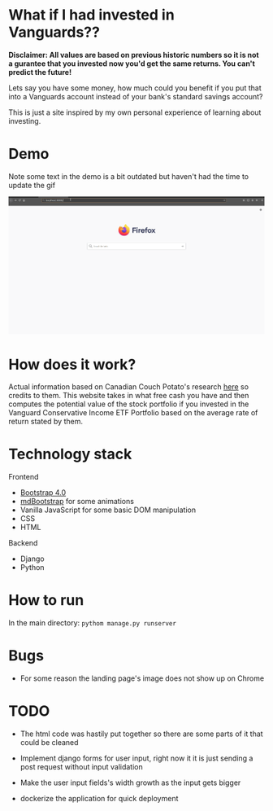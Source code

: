 # What if I had invested in Vanguards??


**Disclaimer: All values are based on previous historic numbers so it is not a gurantee that you invested now you'd get the same returns. You can't predict the future!**


Lets say you have some money, how much could you benefit if you put that into a Vanguards account instead of your bank's standard savings account?

This is just a site inspired by my own personal experience of learning about investing.


# Demo
Note some text in the demo is a bit outdated but haven't had the time to update the gif

![Demo](img/demo.gif)



# How does it work?

Actual information based on Canadian Couch Potato's research [here](https://cdn.canadiancouchpotato.com/wp-content/uploads/2020/01/CCP-Model-Portfolios-Vanguard-ETFs-2019.pdf) so credits to them. This website takes in what free cash you have and
then computes the potential value of the stock portfolio if you invested in the Vanguard Conservative Income ETF Portfolio based on the average rate of return stated by them.

# Technology stack

Frontend
* [Bootstrap 4.0](https://getbootstrap.com/)
* [mdBootstrap](https://mdbootstrap.com/) for some animations
* Vanilla JavaScript for some basic DOM manipulation
* CSS
* HTML

Backend
* Django
* Python

# How to run
In the main directory:
`pythom manage.py runserver`

# Bugs

* For some reason the landing page's image does not show up on Chrome

# TODO

* The html code was hastily put together so there are some parts of it that could be cleaned

* Implement django forms for user input, right now it it is just sending a post request without input validation

* Make the user input fields's width growth as the input gets bigger

* dockerize the application for quick deployment
